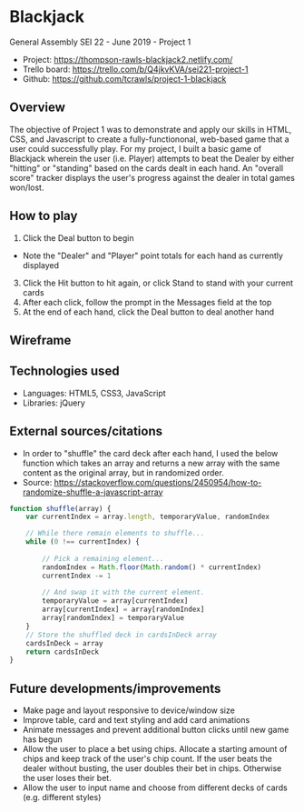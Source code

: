 # Blackjack

General Assembly SEI 22 - June 2019 - Project 1
  * Project: https://thompson-rawls-blackjack2.netlify.com/
  * Trello board: https://trello.com/b/Q4jkvKVA/sei221-project-1
  * Github: https://github.com/tcrawls/project-1-blackjack

## Overview

The objective of Project 1 was to demonstrate and apply our skills in HTML, CSS, and Javascript to create a fully-functiononal, web-based game that a user could successfully play. For my project, I built a basic game of Blackjack wherein the user (i.e. Player) attempts to beat the Dealer by either "hitting" or "standing" based on the cards dealt in each hand. An "overall score" tracker displays the user's progress against the dealer in total games won/lost.

## How to play

1. Click the Deal button to begin
  * Note the "Dealer" and "Player" point totals for each hand as currently displayed
3. Click the Hit button to hit again, or click Stand to stand with your current cards
4. After each click, follow the prompt in the Messages field at the top
4. At the end of each hand, click the Deal button to deal another hand

## Wireframe


## Technologies used

  * Languages: HTML5, CSS3, JavaScript
  * Libraries: jQuery

## External sources/citations

  * In order to "shuffle" the card deck after each hand, I used the below function which takes an array and returns a new array with the same content as the original array, but in randomized order.
  * Source: https://stackoverflow.com/questions/2450954/how-to-randomize-shuffle-a-javascript-array

```javascript
function shuffle(array) {
    var currentIndex = array.length, temporaryValue, randomIndex

    // While there remain elements to shuffle...
    while (0 !== currentIndex) {
      
        // Pick a remaining element...
        randomIndex = Math.floor(Math.random() * currentIndex)
        currentIndex -= 1
      
        // And swap it with the current element.
        temporaryValue = array[currentIndex]
        array[currentIndex] = array[randomIndex]
        array[randomIndex] = temporaryValue
    }
    // Store the shuffled deck in cardsInDeck array
    cardsInDeck = array
    return cardsInDeck
}
```

## Future developments/improvements

  * Make page and layout responsive to device/window size
  * Improve table, card and text styling and add card animations
  * Animate messages and prevent additional button clicks until new game has begun
  * Allow the user to place a bet using chips. Allocate a starting amount of chips and keep track of the user's chip count. If the user beats the dealer without busting, the user doubles their bet in chips. Otherwise the user loses their bet.
  * Allow the user to input name and choose from different decks of cards (e.g. different styles)
